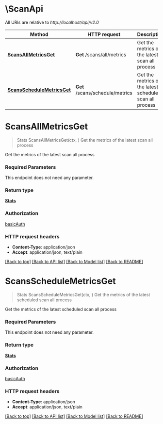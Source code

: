 # \ScanApi

All URIs are relative to *http://localhost/api/v2.0*

Method | HTTP request | Description
------------- | ------------- | -------------
[**ScansAllMetricsGet**](ScanApi.md#ScansAllMetricsGet) | **Get** /scans/all/metrics | Get the metrics of the latest scan all process
[**ScansScheduleMetricsGet**](ScanApi.md#ScansScheduleMetricsGet) | **Get** /scans/schedule/metrics | Get the metrics of the latest scheduled scan all process


# **ScansAllMetricsGet**
> Stats ScansAllMetricsGet(ctx, )
Get the metrics of the latest scan all process

Get the metrics of the latest scan all process

### Required Parameters
This endpoint does not need any parameter.

### Return type

[**Stats**](Stats.md)

### Authorization

[basicAuth](../README.md#basicAuth)

### HTTP request headers

 - **Content-Type**: application/json
 - **Accept**: application/json, text/plain

[[Back to top]](#) [[Back to API list]](../README.md#documentation-for-api-endpoints) [[Back to Model list]](../README.md#documentation-for-models) [[Back to README]](../README.md)

# **ScansScheduleMetricsGet**
> Stats ScansScheduleMetricsGet(ctx, )
Get the metrics of the latest scheduled scan all process

Get the metrics of the latest scheduled scan all process

### Required Parameters
This endpoint does not need any parameter.

### Return type

[**Stats**](Stats.md)

### Authorization

[basicAuth](../README.md#basicAuth)

### HTTP request headers

 - **Content-Type**: application/json
 - **Accept**: application/json, text/plain

[[Back to top]](#) [[Back to API list]](../README.md#documentation-for-api-endpoints) [[Back to Model list]](../README.md#documentation-for-models) [[Back to README]](../README.md)


